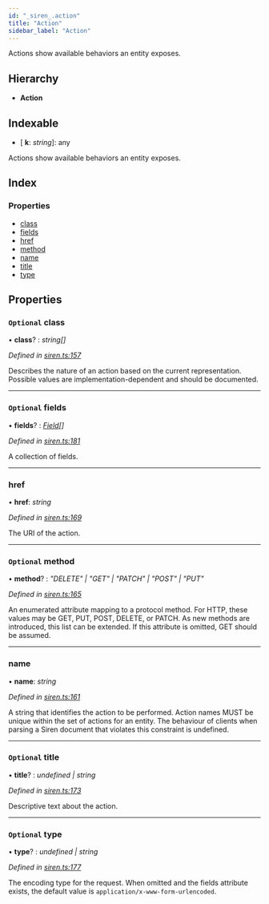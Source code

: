 ```yaml
---
id: "_siren_.action"
title: "Action"
sidebar_label: "Action"
---
```


Actions show available behaviors an entity exposes.

## Hierarchy

* **Action**

## Indexable

* \[ **k**: *string*\]: any

Actions show available behaviors an entity exposes.

## Index

### Properties

* [class](_siren_.action.md#optional-class)
* [fields](_siren_.action.md#optional-fields)
* [href](_siren_.action.md#href)
* [method](_siren_.action.md#optional-method)
* [name](_siren_.action.md#name)
* [title](_siren_.action.md#optional-title)
* [type](_siren_.action.md#optional-type)

## Properties

### `Optional` class

• **class**? : *string[]*

*Defined in [siren.ts:157](https://github.com/comit-network/comit-js-sdk/blob/d186ad0/src/siren.ts#L157)*

Describes the nature of an action based on the current representation. Possible values are implementation-dependent and should be documented.

___

### `Optional` fields

• **fields**? : *[Field](_siren_.field.md)[]*

*Defined in [siren.ts:181](https://github.com/comit-network/comit-js-sdk/blob/d186ad0/src/siren.ts#L181)*

A collection of fields.

___

###  href

• **href**: *string*

*Defined in [siren.ts:169](https://github.com/comit-network/comit-js-sdk/blob/d186ad0/src/siren.ts#L169)*

The URI of the action.

___

### `Optional` method

• **method**? : *"DELETE" | "GET" | "PATCH" | "POST" | "PUT"*

*Defined in [siren.ts:165](https://github.com/comit-network/comit-js-sdk/blob/d186ad0/src/siren.ts#L165)*

An enumerated attribute mapping to a protocol method. For HTTP, these values may be GET, PUT, POST, DELETE, or PATCH. As new methods are introduced, this list can be extended. If this attribute is omitted, GET should be assumed.

___

###  name

• **name**: *string*

*Defined in [siren.ts:161](https://github.com/comit-network/comit-js-sdk/blob/d186ad0/src/siren.ts#L161)*

A string that identifies the action to be performed. Action names MUST be unique within the set of actions for an entity. The behaviour of clients when parsing a Siren document that violates this constraint is undefined.

___

### `Optional` title

• **title**? : *undefined | string*

*Defined in [siren.ts:173](https://github.com/comit-network/comit-js-sdk/blob/d186ad0/src/siren.ts#L173)*

Descriptive text about the action.

___

### `Optional` type

• **type**? : *undefined | string*

*Defined in [siren.ts:177](https://github.com/comit-network/comit-js-sdk/blob/d186ad0/src/siren.ts#L177)*

The encoding type for the request. When omitted and the fields attribute exists, the default value is `application/x-www-form-urlencoded`.
